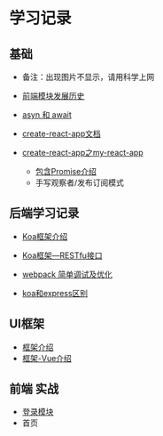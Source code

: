 # 学习记录

## 基础

- 备注：出现图片不显示，请用科学上网
  
- [前端模块发展历史](https://zhuanlan.zhihu.com/p/265632724)

- [asyn 和 await](https://github.com/EmperorZzl/mukeStudy/blob/main/koa-intro/async_await/README-KOA-INTRO-async-await.md)
- [create-react-app文档](https://www.html.cn/create-react-app/docs/documentation-intro/)

- [create-react-app之my-react-app](https://github.com/EmperorZzl/mukeStudy/tree/main/my-react-app)
  - [包含Promise介绍](https://segmentfault.com/a/1190000018428848?utm_source=tag-newest)
  - 手写观察者/发布订阅模式

## 后端学习记录

- [Koa框架介绍](https://github.com/EmperorZzl/mukeStudy/blob/main/koa-intro/README-KOA-INTRO.md)
- [Koa框架—RESTfu接口](https://github.com/EmperorZzl/mukeStudy/blob/main/koa-intro/koa_RESTful/README-KOA-RESTful.md)
- [webpack 简单调试及优化](https://github.com/EmperorZzl/mukeStudy/tree/main/koa-hotdev-es6-webpack)

- [koa和express区别](https://juejin.cn/post/6844903686645219335)

## UI框架

- [框架介绍](https://github.com/EmperorZzl/mukeStudy/tree/main/UI-intro)
- [框架-Vue介绍](https://github.com/EmperorZzl/mukeStudy/tree/main/Vue-intro)

## 前端 实战

- [登录模块](https://github.com/EmperorZzl/mukeStudy/tree/main/Practice)
- 首页

